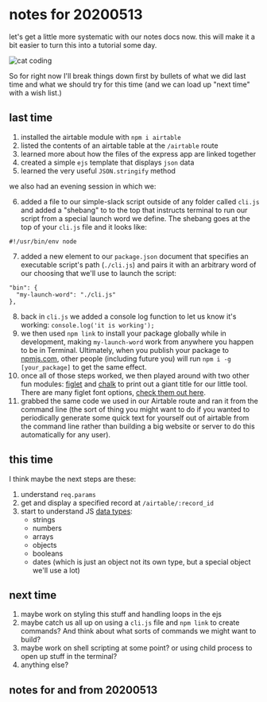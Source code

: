 # notes for 20200513

let's get a little more systematic with our notes docs now. this will make it a bit easier to turn this into a tutorial some day.

![cat coding](https://media.giphy.com/media/3oKIPnAiaMCws8nOsE/giphy.gif)

So for right now I'll break things down first by bullets of what we did last time and what we should try for this time (and we can load up "next time" with a wish list.)

## last time
1. installed the airtable module with `npm i airtable`
2. listed the contents of an airtable table at the `/airtable` route
3. learned more about how the files of the express app are linked together
4. created a simple `ejs` template that displays `json` data
5. learned the very useful `JSON.stringify` method

we also had an evening session in which we:

6. added a file to our simple-slack script outside of any folder called `cli.js` and added a "shebang" to to the top that instructs terminal to run our script from a special launch word we define. The shebang goes at the top of your `cli.js` file and it looks like:
```
#!/usr/bin/env node
```
7. added a new element to our `package.json` document that specifies an executable script's path (`./cli.js`) and pairs it with an arbitrary word of our choosing that we'll use to launch the script:
  ```
  "bin": {
    "my-launch-word": "./cli.js"
  },
  ```
8. back in `cli.js` we added a console log function to let us know it's working: `console.log('it is working');`
9. we then used `npm link` to install your package globally while in development, making `my-launch-word` work from anywhere you happen to be in Terminal. Ultimately, when you publish your package to [npmjs.com](https://www.npmjs.com/), other people (including future you) will run `npm i -g [your_package]` to get the same effect.
10. once all of those steps worked, we then played around with two other fun modules: [figlet](https://www.npmjs.com/package/figlet) and [chalk](https://www.npmjs.com/package/chalk) to print out a giant title for our little tool. There are many figlet font options, [check them out here](http://www.figlet.org/examples.html).
11. grabbed the same code we used in our Airtable route and ran it from the command line (the sort of thing you might want to do if you wanted to periodically generate some quick text for yourself out of airtable from the command line rather than building a big website or server to do this automatically for any user).

## this time

I think maybe the next steps are these:

1. understand `req.params`
2. get and display a specified record at `/airtable/:record_id`
3. start to understand JS [data types](https://www.w3schools.com/js/js_datatypes.asp):
    * strings
    * numbers
    * arrays
    * objects
    * booleans
    * dates (which is just an object not its own type, but a special object we'll use a lot)

## next time
1. maybe work on styling this stuff and handling loops in the ejs
2. maybe catch us all up on using a `cli.js` file and `npm link` to create commands? And think about what sorts of commands we might want to build?
3. maybe work on shell scripting at some point? or using child process to open up stuff in the terminal?
4. anything else?

## notes for and from 20200513
